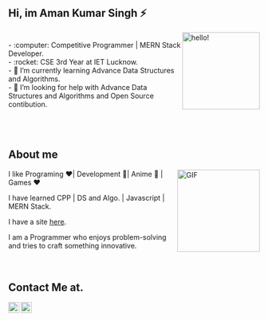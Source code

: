 ## Hi, im Aman Kumar Singh ⚡


 <img width="155" alt="hello!" align="right" src="https://giffiles.alphacoders.com/956/9562.gif">


<br>
- :computer: Competitive Programmer | MERN Stack Developer.<br>
- :rocket: CSE 3rd Year at IET Lucknow.<br>
- 🌱 I’m currently learning Advance Data Structures and Algorithms.<br> 
- 🤔 I’m looking for help with Advance Data Structures and Algorithms and Open Source contibution.<br>
<br><br><br>

## About me

<img align="right" height="165" alt="GIF" src="https://media.giphy.com/media/836HiJc7pgzy8iNXCn/giphy.gif" />

I like Programing ❤️| Development 💙| Anime 💚 | Games ❤️

I have learned CPP | DS and Algo. | Javascript | MERN Stack.

I have a site [here](http://www.maskmanlucifer.live/).

I am a Programmer who enjoys problem-solving and tries to craft something innovative.
<br><br><br>
## Contact Me at.
<a href="https://www.linkedin.com/in/markamansingh/">
  <img align="left" alt="Aman's LinkdeIN" width="22px" src="https://cdn.jsdelivr.net/npm/simple-icons@v3/icons/linkedin.svg" />
</a>
<a href="https://www.instagram.com/maskman_lucifer/">
  <img align="left" alt="Aman's Instagram" width="22px" src="https://cdn.jsdelivr.net/npm/simple-icons@v3/icons/instagram.svg" />
</a>
